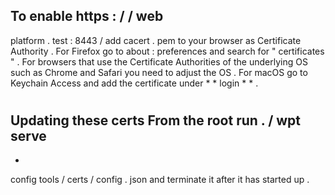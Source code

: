 To
enable
https
:
/
/
web
-
platform
.
test
:
8443
/
add
cacert
.
pem
to
your
browser
as
Certificate
Authority
.
For
Firefox
go
to
about
:
preferences
and
search
for
"
certificates
"
.
For
browsers
that
use
the
Certificate
Authorities
of
the
underlying
OS
such
as
Chrome
and
Safari
you
need
to
adjust
the
OS
.
For
macOS
go
to
Keychain
Access
and
add
the
certificate
under
*
*
login
*
*
.
#
#
#
Updating
these
certs
From
the
root
run
.
/
wpt
serve
-
-
config
tools
/
certs
/
config
.
json
and
terminate
it
after
it
has
started
up
.
